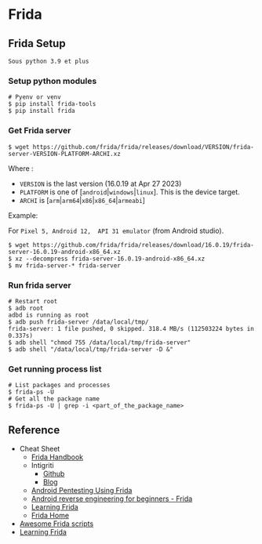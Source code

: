 # Frida

## Frida Setup

    Sous python 3.9 et plus

### Setup python modules

```shell
# Pyenv or venv
$ pip install frida-tools
$ pip install frida
```

### Get Frida server

```shell
$ wget https://github.com/frida/frida/releases/download/VERSION/frida-server-VERSION-PLATFORM-ARCHI.xz 
```

Where : 

- `VERSION` is the last version (16.0.19 at Apr 27 2023)
- `PLATFORM` is one of [`android`|`windows`|`linux`]. This is the device target.
- `ARCHI` is [`arm`|`arm64`|`x86`|`x86_64`|`armeabi`]

Example:

For `Pixel 5, Android 12,  API 31 emulator` (from Android studio).

```shell
$ wget https://github.com/frida/frida/releases/download/16.0.19/frida-server-16.0.19-android-x86_64.xz
$ xz --decompress frida-server-16.0.19-android-x86_64.xz
$ mv frida-server-* frida-server
```

### Run frida server

```shell
# Restart root
$ adb root
adbd is running as root
$ adb push frida-server /data/local/tmp/
frida-server: 1 file pushed, 0 skipped. 318.4 MB/s (112503224 bytes in 0.337s)
$ adb shell "chmod 755 /data/local/tmp/frida-server"
$ adb shell "/data/local/tmp/frida-server -D &" 
```

### Get running process list

```shell
# List packages and processes
$ frida-ps -U 
# Get all the package name
$ frida-ps -U | grep -i <part_of_the_package_name>
```

## Reference

- Cheat Sheet
    - [Frida Handbook](https://learnfrida.info/)
    - Intigriti
        - [Github](https://github.com/carlospolop/hacktricks/blob/master/mobile-pentesting/android-app-pentesting/frida-tutorial/README.md)
        - [Blog](https://book.hacktricks.xyz/mobile-pentesting/android-app-pentesting/frida-tutorial)
    - [Android Pentesting Using Frida](https://www.varutra.com/android-pentesting-using-frida/)
    - [Android reverse engineering for beginners - Frida](https://braincoke.fr/blog/2021/03/android-reverse-engineering-for-beginners-frida/#about-frida)
    - [Learning Frida](https://nibarius.github.io/learning-frida/)
    - [Frida Home](https://frida.re/docs/examples/android/)
- [Awesome Frida scripts](https://codeshare.frida.re/)
- [Learning Frida](https://nibarius.github.io/learning-frida/)